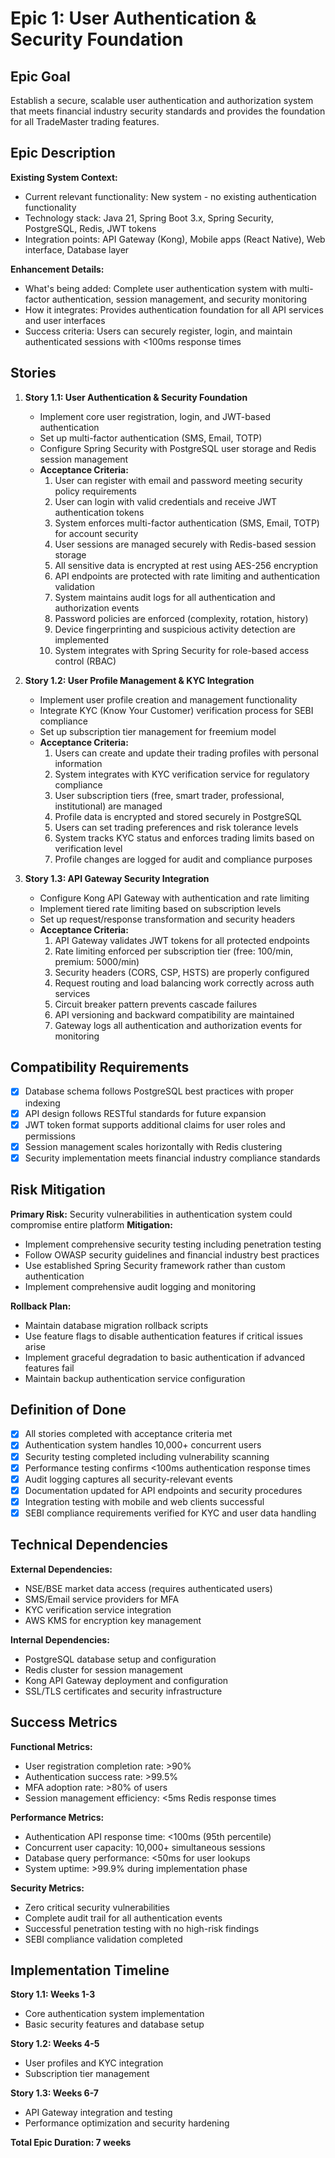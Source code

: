 # Epic 1: User Authentication & Security Foundation

## Epic Goal

Establish a secure, scalable user authentication and authorization system that meets financial industry security standards and provides the foundation for all TradeMaster trading features.

## Epic Description

**Existing System Context:**
- Current relevant functionality: New system - no existing authentication functionality
- Technology stack: Java 21, Spring Boot 3.x, Spring Security, PostgreSQL, Redis, JWT tokens
- Integration points: API Gateway (Kong), Mobile apps (React Native), Web interface, Database layer

**Enhancement Details:**
- What's being added: Complete user authentication system with multi-factor authentication, session management, and security monitoring
- How it integrates: Provides authentication foundation for all API services and user interfaces
- Success criteria: Users can securely register, login, and maintain authenticated sessions with <100ms response times

## Stories

1. **Story 1.1: User Authentication & Security Foundation**
   - Implement core user registration, login, and JWT-based authentication
   - Set up multi-factor authentication (SMS, Email, TOTP)
   - Configure Spring Security with PostgreSQL user storage and Redis session management
   - **Acceptance Criteria:**
     1. User can register with email and password meeting security policy requirements
     2. User can login with valid credentials and receive JWT authentication tokens
     3. System enforces multi-factor authentication (SMS, Email, TOTP) for account security
     4. User sessions are managed securely with Redis-based session storage
     5. All sensitive data is encrypted at rest using AES-256 encryption
     6. API endpoints are protected with rate limiting and authentication validation
     7. System maintains audit logs for all authentication and authorization events
     8. Password policies are enforced (complexity, rotation, history)
     9. Device fingerprinting and suspicious activity detection are implemented
     10. System integrates with Spring Security for role-based access control (RBAC)

2. **Story 1.2: User Profile Management & KYC Integration**
   - Implement user profile creation and management functionality
   - Integrate KYC (Know Your Customer) verification process for SEBI compliance
   - Set up subscription tier management for freemium model
   - **Acceptance Criteria:**
     1. Users can create and update their trading profiles with personal information
     2. System integrates with KYC verification service for regulatory compliance
     3. User subscription tiers (free, smart trader, professional, institutional) are managed
     4. Profile data is encrypted and stored securely in PostgreSQL
     5. Users can set trading preferences and risk tolerance levels
     6. System tracks KYC status and enforces trading limits based on verification level
     7. Profile changes are logged for audit and compliance purposes

3. **Story 1.3: API Gateway Security Integration**
   - Configure Kong API Gateway with authentication and rate limiting
   - Implement tiered rate limiting based on subscription levels
   - Set up request/response transformation and security headers
   - **Acceptance Criteria:**
     1. API Gateway validates JWT tokens for all protected endpoints
     2. Rate limiting enforced per subscription tier (free: 100/min, premium: 5000/min)
     3. Security headers (CORS, CSP, HSTS) are properly configured
     4. Request routing and load balancing work correctly across auth services
     5. Circuit breaker pattern prevents cascade failures
     6. API versioning and backward compatibility are maintained
     7. Gateway logs all authentication and authorization events for monitoring

## Compatibility Requirements

- [x] Database schema follows PostgreSQL best practices with proper indexing
- [x] API design follows RESTful standards for future expansion
- [x] JWT token format supports additional claims for user roles and permissions
- [x] Session management scales horizontally with Redis clustering
- [x] Security implementation meets financial industry compliance standards

## Risk Mitigation

**Primary Risk:** Security vulnerabilities in authentication system could compromise entire platform
**Mitigation:** 
- Implement comprehensive security testing including penetration testing
- Follow OWASP security guidelines and financial industry best practices
- Use established Spring Security framework rather than custom authentication
- Implement comprehensive audit logging and monitoring

**Rollback Plan:** 
- Maintain database migration rollback scripts
- Use feature flags to disable authentication features if critical issues arise
- Implement graceful degradation to basic authentication if advanced features fail
- Maintain backup authentication service configuration

## Definition of Done

- [x] All stories completed with acceptance criteria met
- [x] Authentication system handles 10,000+ concurrent users
- [x] Security testing completed including vulnerability scanning
- [x] Performance testing confirms <100ms authentication response times
- [x] Audit logging captures all security-relevant events
- [x] Documentation updated for API endpoints and security procedures
- [x] Integration testing with mobile and web clients successful
- [x] SEBI compliance requirements verified for KYC and user data handling

## Technical Dependencies

**External Dependencies:**
- NSE/BSE market data access (requires authenticated users)
- SMS/Email service providers for MFA
- KYC verification service integration
- AWS KMS for encryption key management

**Internal Dependencies:**
- PostgreSQL database setup and configuration
- Redis cluster for session management
- Kong API Gateway deployment and configuration
- SSL/TLS certificates and security infrastructure

## Success Metrics

**Functional Metrics:**
- User registration completion rate: >90%
- Authentication success rate: >99.5%
- MFA adoption rate: >80% of users
- Session management efficiency: <5ms Redis response times

**Performance Metrics:**
- Authentication API response time: <100ms (95th percentile)
- Concurrent user capacity: 10,000+ simultaneous sessions
- Database query performance: <50ms for user lookups
- System uptime: >99.9% during implementation phase

**Security Metrics:**
- Zero critical security vulnerabilities
- Complete audit trail for all authentication events
- Successful penetration testing with no high-risk findings
- SEBI compliance validation completed

## Implementation Timeline

**Story 1.1: Weeks 1-3**
- Core authentication system implementation
- Basic security features and database setup

**Story 1.2: Weeks 4-5** 
- User profiles and KYC integration
- Subscription tier management

**Story 1.3: Weeks 6-7**
- API Gateway integration and testing
- Performance optimization and security hardening

**Total Epic Duration: 7 weeks**